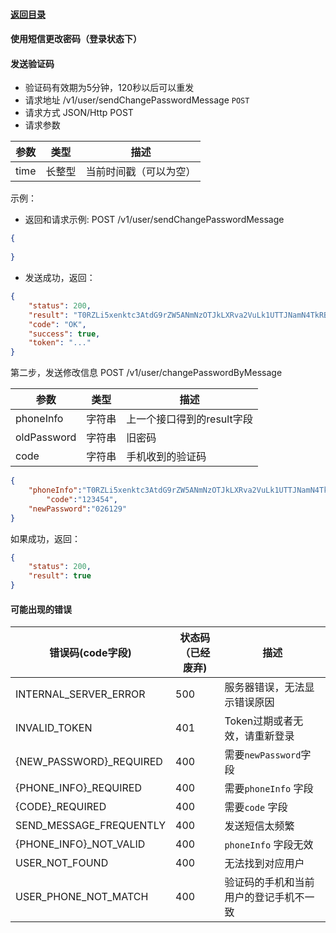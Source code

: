 #### [返回目录](../../)
#### 使用短信更改密码（登录状态下）

#### 发送验证码
* 验证码有效期为5分钟，120秒以后可以重发
* 请求地址 /v1/user/sendChangePasswordMessage ```POST```
* 请求方式 JSON/Http POST
* 请求参数

| 参数            |  类型  |         描述                         |
|----------------|--------|-------------------------------------|
| time           | 长整型  | 当前时间戳（可以为空）                  |



示例：

* 返回和请求示例:
POST /v1/user/sendChangePasswordMessage
```json
{
	
}
```

* 发送成功，返回：

```json
{
    "status": 200,
    "result": "T0RZLi5xenktc3AtdG9rZW5ANmNzOTJkLXRva2VuLk1UTTJNamN4TkRBME9ETS4ucXp5LXNwLXRva2VuQDZjczkyZC10b2tlbi5NekEuLnF6eS1zcC10b2tlbkA2Y3M5MmQtdG9rZW4uMzhiZTg4ZjMwZTEyYzU5ODc1MzgyNGE2MjQ3NDBkNDI.",
    "code": "OK",
    "success": true,
    "token": "..."
}
```
第二步，发送修改信息
POST /v1/user/changePasswordByMessage

| 参数            |  类型   | 描述                                |
|----------------|--------|-------------------------------------|
| phoneInfo      | 字符串  | 上一个接口得到的result字段             |
| oldPassword    | 字符串  | 旧密码                               |
| code           | 字符串  | 手机收到的验证码                       |


```json
{
	"phoneInfo":"T0RZLi5xenktc3AtdG9rZW5ANmNzOTJkLXRva2VuLk1UTTJNamN4TkRBME9ETS4ucXp5LXNwLXRva2VuQDZjczkyZC10b2tlbi5NakEuLnF6eS1zcC10b2tlbkA2Y3M5MmQtdG9rZW4uN2JjYWZkYjA1ZGEzNzM0ZTAxYWMzODVkNjFlYzRjMWE.",
        "code":"123454",
	"newPassword":"026129"
}
```
如果成功，返回：
```json
{
    "status": 200,
    "result": true
}
```

#### 可能出现的错误


| 错误码(code字段)         |  状态码（已经废弃)  |  描述                                 |
|------------------------|-------------------|-------------------------------------|
| INTERNAL_SERVER_ERROR  |       500         | 服务器错误，无法显示错误原因              |
| INVALID_TOKEN          |       401         | Token过期或者无效，请重新登录            |
|{NEW_PASSWORD}\_REQUIRED|       400         | 需要```newPassword```字段             |
|{PHONE_INFO}\_REQUIRED  |       400         | 需要```phoneInfo```  字段             |
|{CODE}\_REQUIRED        |       400         | 需要```code```  字段                  |
|SEND_MESSAGE_FREQUENTLY |       400         | 发送短信太频繁                          | 
|{PHONE_INFO}\_NOT_VALID |       400         | ```phoneInfo```  字段无效              | 
|USER_NOT_FOUND          |       400         | 无法找到对应用户                        |
|USER_PHONE_NOT_MATCH    |       400         | 验证码的手机和当前用户的登记手机不一致      |
